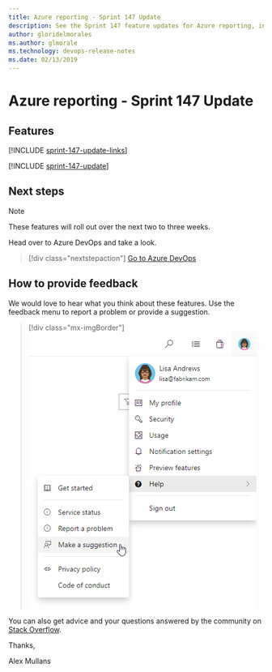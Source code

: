 ```yaml
---
title: Azure reporting - Sprint 147 Update
description: See the Sprint 147 feature updates for Azure reporting, including next steps.
author: gloridelmorales
ms.author: glmorale
ms.technology: devops-release-notes
ms.date: 02/13/2019
---
```


# Azure reporting - Sprint 147 Update

## Features

[!INCLUDE [sprint-147-update-links](../includes/reporting/sprint-147-update-links.md)]

[!INCLUDE [sprint-147-update](../includes/reporting/sprint-147-update.md)]

## Next steps

> [!NOTE]
> These features will roll out over the next two to three weeks.

Head over to Azure DevOps and take a look.

> [!div class="nextstepaction"]
> [Go to Azure DevOps](https://go.microsoft.com/fwlink/?LinkId=307137&campaign=o~msft~docs~product-vsts~release-notes)

## How to provide feedback

We would love to hear what you think about these features. Use the feedback menu to report a problem or provide a suggestion.

> [!div class="mx-imgBorder"]
> ![Make a suggestion](../../media/help-make-a-suggestion.png)

You can also get advice and your questions answered by the community on [Stack Overflow](https://stackoverflow.com/questions/tagged/azure-devops).

Thanks,

Alex Mullans
